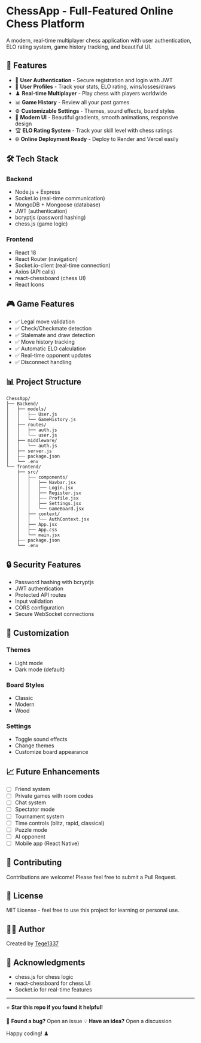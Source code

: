 # ChessApp - Full-Featured Online Chess Platform

A modern, real-time multiplayer chess application with user authentication, ELO rating system, game history tracking, and beautiful UI.

## 🚀 Features

- 🔐 **User Authentication** - Secure registration and login with JWT
- 👤 **User Profiles** - Track your stats, ELO rating, wins/losses/draws
- ♟️ **Real-time Multiplayer** - Play chess with players worldwide
- 📊 **Game History** - Review all your past games
- ⚙️ **Customizable Settings** - Themes, sound effects, board styles
- 🎨 **Modern UI** - Beautiful gradients, smooth animations, responsive design
- 🏆 **ELO Rating System** - Track your skill level with chess ratings
- 🌐 **Online Deployment Ready** - Deploy to Render and Vercel easily

## 🛠️ Tech Stack

### Backend
- Node.js + Express
- Socket.io (real-time communication)
- MongoDB + Mongoose (database)
- JWT (authentication)
- bcryptjs (password hashing)
- chess.js (game logic)

### Frontend
- React 18
- React Router (navigation)
- Socket.io-client (real-time connection)
- Axios (API calls)
- react-chessboard (chess UI)
- React Icons


## 🎮 Game Features

- ✅ Legal move validation
- ✅ Check/Checkmate detection
- ✅ Stalemate and draw detection
- ✅ Move history tracking
- ✅ Automatic ELO calculation
- ✅ Real-time opponent updates
- ✅ Disconnect handling

## 📊 Project Structure

```
ChessApp/
├── Backend/
│   ├── models/
│   │   ├── User.js
│   │   └── GameHistory.js
│   ├── routes/
│   │   ├── auth.js
│   │   └── user.js
│   ├── middleware/
│   │   └── auth.js
│   ├── server.js
│   ├── package.json
│   └── .env
└── frontend/
    ├── src/
    │   ├── components/
    │   │   ├── Navbar.jsx
    │   │   ├── Login.jsx
    │   │   ├── Register.jsx
    │   │   ├── Profile.jsx
    │   │   ├── Settings.jsx
    │   │   └── GameBoard.jsx
    │   ├── context/
    │   │   └── AuthContext.jsx
    │   ├── App.jsx
    │   ├── App.css
    │   └── main.jsx
    ├── package.json
    └── .env
```

## 🔒 Security Features

- Password hashing with bcryptjs
- JWT authentication
- Protected API routes
- Input validation
- CORS configuration
- Secure WebSocket connections

## 🎨 Customization

### Themes
- Light mode
- Dark mode (default)

### Board Styles
- Classic
- Modern
- Wood

### Settings
- Toggle sound effects
- Change themes
- Customize board appearance

## 📈 Future Enhancements

- [ ] Friend system
- [ ] Private games with room codes
- [ ] Chat system
- [ ] Spectator mode
- [ ] Tournament system
- [ ] Time controls (blitz, rapid, classical)
- [ ] Puzzle mode
- [ ] AI opponent
- [ ] Mobile app (React Native)

## 🤝 Contributing

Contributions are welcome! Please feel free to submit a Pull Request.

## 📄 License

MIT License - feel free to use this project for learning or personal use.

## 👨‍💻 Author

Created by [Tege1337](https://github.com/Tege1337)

## 🙏 Acknowledgments

- chess.js for chess logic
- react-chessboard for chess UI
- Socket.io for real-time features

---

⭐ **Star this repo if you found it helpful!**

🐛 **Found a bug?** Open an issue
💡 **Have an idea?** Open a discussion

Happy coding! ♟️
